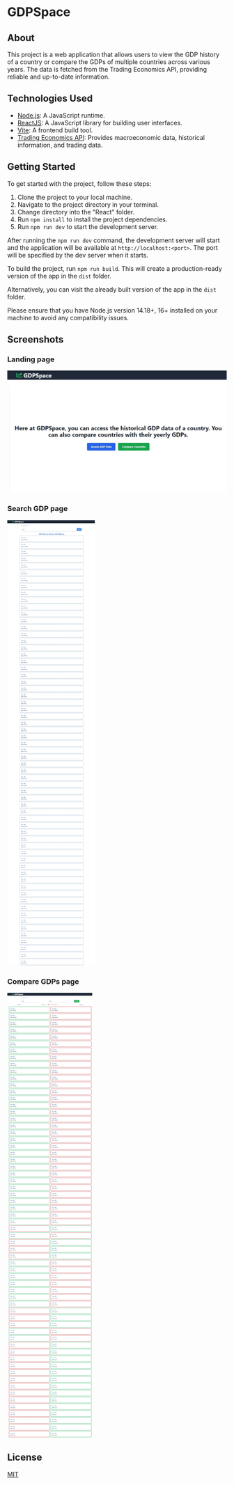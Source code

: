 # GDPSpace

## About

This project is a web application that allows users to view the GDP history of a country or compare the GDPs of multiple countries across various years. The data is fetched from the Trading Economics API, providing reliable and up-to-date information.

## Technologies Used

- [Node.js](https://nodejs.org/): A JavaScript runtime.
- [ReactJS](https://reactjs.org/): A JavaScript library for building user interfaces.
- [Vite](https://vitejs.dev/): A frontend build tool.
- [Trading Economics API](https://docs.tradingeconomics.com/): Provides macroeconomic data, historical information, and trading data.

## Getting Started

To get started with the project, follow these steps:

1. Clone the project to your local machine.
2. Navigate to the project directory in your terminal.
3. Change directory into the "React" folder.
4. Run `npm install` to install the project dependencies.
5. Run `npm run dev` to start the development server.

After running the `npm run dev` command, the development server will start and the application will be available at `http://localhost:<port>`. The port will be specified by the dev server when it starts.

To build the project, run `npm run build`. This will create a production-ready version of the app in the `dist` folder.

Alternatively, you can visit the already built version of the app in the `dist` folder.

Please ensure that you have Node.js version 14.18+, 16+ installed on your machine to avoid any compatibility issues.

## Screenshots

### Landing page

![Landing page](./ScreenshotLandingpage.jpeg)

### Search GDP page

![Search GDP page](./ScreenshotGDPPage.jpeg)

### Compare GDPs page

![Compare GDPs page](./ScreenshotCompareGDPsPage.jpeg)

## License

[MIT](https://choosealicense.com/licenses/mit/)
